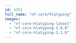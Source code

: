 ```yaml
---
id: 1251
full_name: "nf-core/hlatyping"
images: 
  - "nf-core-hlatyping-latest"
  - "nf-core-hlatyping-1.0.0"
  - "nf-core-hlatyping-1.1.0"
---
```

